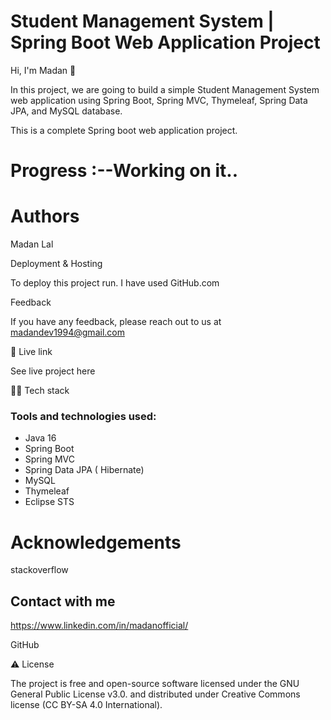 # Student Management System | Spring Boot Web Application Project



Hi, I'm Madan 👋

In this project, we are going to build a simple Student Management System web application using Spring Boot, Spring MVC, Thymeleaf, Spring Data JPA, and MySQL database.

This is a complete Spring boot web application project.

# Progress :--Working on it..

# Authors

Madan Lal

Deployment & Hosting

To deploy this project run. I have used GitHub.com

Feedback

If you have any feedback, please reach out to us at madandev1994@gmail.com

🌟 Live link

See live project here

👨‍💻 Tech stack

### Tools and technologies used:

- Java 16
- Spring Boot
- Spring MVC
- Spring Data JPA ( Hibernate)
- MySQL
- Thymeleaf
- Eclipse STS

# Acknowledgements

stackoverflow

## Contact with me

https://www.linkedin.com/in/madanofficial/

GitHub

⚠️ License

The project is free and open-source software licensed under the GNU General Public License v3.0. and distributed under Creative Commons license (CC BY-SA 4.0 International).
